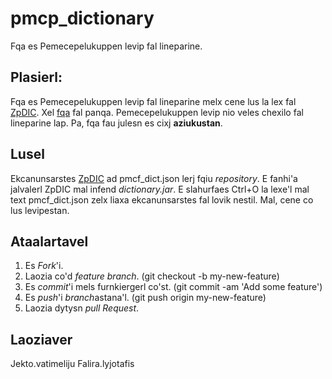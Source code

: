 # pmcp_dictionary

Fqa es Pemecepelukuppen levip fal lineparine.

## Plasierl:
Fqa es Pemecepelukuppen levip fal lineparine melx cene lus la lex fal [ZpDIC](http://ziphil.com/application/download/2.html). Xel [fqa](https://sites.google.com/site/lineparine/akrunfterl/pmcfl) fal panqa. Pemecepelukuppen levip nio veles chexilo fal lineparine lap. Pa, fqa fau julesn es cixj __aziukustan__.

## Lusel
Ekcanunsarstes [ZpDIC](http://ziphil.com/application/download/2.html) ad pmcf_dict.json lerj fqiu *repository*. E fanhi'a jalvalerl ZpDIC mal infend *dictionary.jar*. E slahurfaes Ctrl+O la lexe'l mal text pmcf_dict.json zelx liaxa ekcanunsarstes fal lovik nestil. Mal, cene co lus levipestan.

## Ataalartavel
1. Es *Fork*'i.
2. Laozia co'd *feature branch*. (git checkout -b my-new-feature)
3. Es *commit*'i mels furnkiergerl co'st. (git commit -am 'Add some feature')
4. Es *push*'i *branch*astana'l. (git push origin my-new-feature)
5. Laozia dytysn *pull Request*.

## Laoziaver
Jekto.vatimeliju
Falira.lyjotafis
